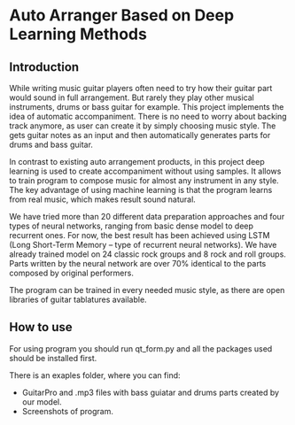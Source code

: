 # Auto Arranger Based on Deep Learning Methods
## Introduction
  While writing music guitar players often need to try how their guitar part would sound in full arrangement. But rarely they play other musical instruments, drums or bass guitar for example. This project implements the idea of automatic accompaniment. There is no need to worry about backing track anymore, as user can create it by simply choosing music style. The gets guitar notes as an input and then automatically generates parts for drums and bass guitar. 
  
  In contrast to existing auto arrangement products, in this project deep learning is used to create accompaniment without using samples. It allows to train program to compose music for almost any instrument in any style. The key advantage of using machine learning is that the program learns from real music, which makes result sound natural. 
  
  We have tried more than 20 different data preparation approaches and four types of neural networks, ranging from basic dense model to deep recurrent ones. For now, the best result has been achieved using LSTM (Long Short-Term Memory – type of recurrent neural networks). We have already trained model on 24 classic rock groups and 8 rock and roll groups. Parts written by the neural network are over 70% identical to the parts composed by original performers. 
  
  The program can be trained in every needed music style, as there are open libraries of guitar tablatures available. 

## How to use
For using program you should run qt_form.py and all the packages used should be installed first.

There is an exaples folder, where you can find:
* GuitarPro and .mp3 files with bass guiatar and drums parts created by our model.
* Screenshots of program.

